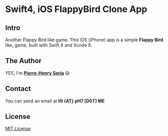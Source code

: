 # Swift4, iOS FlappyBird Clone App

## Intro

Another Flappy Bird like game. This iOS (iPhone) app is a simple **Flappy Bird** like, game, built with Swift 4  and Xcode 9.


## The Author

YES, I'm **[Pierre-Henry Soria](http://ph7.me/)** :smiley:


## Contact

You can send an email at **HI {AT} pH7 [D0T] ME**


## License

[MIT License](http://opensource.org/licenses/mit-license.php)
